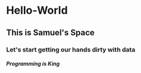 # Hello-World
## This is Samuel's Space
### Let's start getting our hands dirty with data
#### ***Programming is King***

